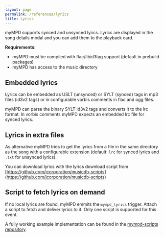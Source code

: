 ```yaml
---
layout: page
permalink: /references/lyrics
title: Lyrics
---
```


myMPD supports synced and unsynced lyrics. Lyrics are displayed in the song details modal and you can add them to the playback card.

**Requirements:**

- myMPD must be compiled with flac/libid3tag support (default in prebuild packages)
- myMPD has access to the music directory

## Embedded lyrics

Lyrics can be embedded as USLT (unsynced) or SYLT (synced) tags in mp3 files (id3v2 tags) or in configurable vorbis comments in flac and ogg files. 

myMPD can parse the binary SYLT id3v2 tags and converts it to the lrc format. In vorbis comments myMPD expects an embedded lrc file for synced lyrics.

## Lyrics in extra files

As alternative myMPD tries to get the lyrics from a file in the same directory as the song with a configurable extension (default: `lrc` for synced lyrics and `.txt` for unsynced lyrics).

You can download lyrics with the lyrics download script from [https://github.com/jcorporation/musicdb-scripts](https://github.com/jcorporation/musicdb-scripts)

## Script to fetch lyrics on demand

If no local lyrics are found, myMPD emmits the `mympd_lyrics` trigger. Attach a script to fetch and deliver lyrics to it. Only one script is supported for this event.

A fully working example implementation can be found in the [mympd-scripts repository](https://github.com/jcorporation/mympd-scripts/tree/main/Lyrics).
